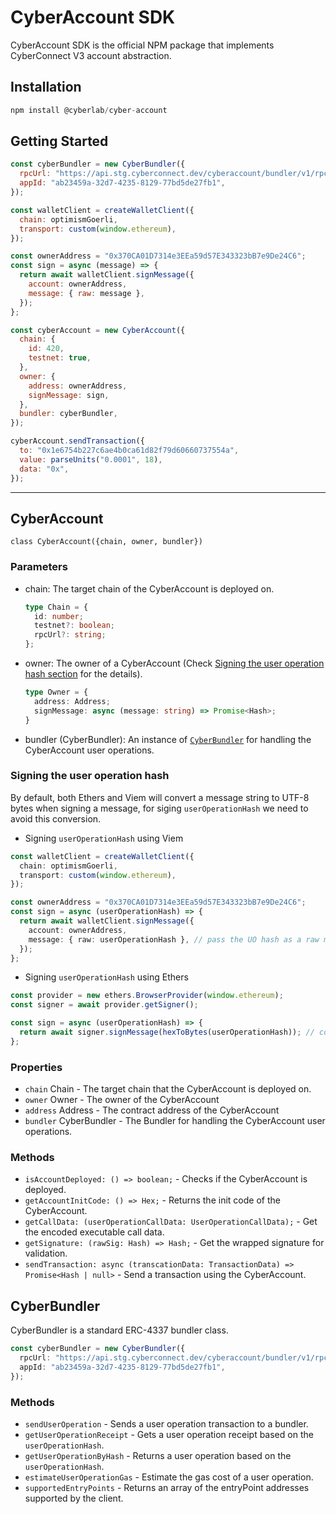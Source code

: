 # CyberAccount SDK

CyberAccount SDK is the official NPM package that implements CyberConnect V3 account abstraction.

## Installation

```javascript
npm install @cyberlab/cyber-account
```

## Getting Started

```javascript
const cyberBundler = new CyberBundler({
  rpcUrl: "https://api.stg.cyberconnect.dev/cyberaccount/bundler/v1/rpc",
  appId: "ab23459a-32d7-4235-8129-77bd5de27fb1",
});

const walletClient = createWalletClient({
  chain: optimismGoerli,
  transport: custom(window.ethereum),
});

const ownerAddress = "0x370CA01D7314e3EEa59d57E343323bB7e9De24C6";
const sign = async (message) => {
  return await walletClient.signMessage({
    account: ownerAddress,
    message: { raw: message },
  });
};

const cyberAccount = new CyberAccount({
  chain: {
    id: 420,
    testnet: true,
  },
  owner: {
    address: ownerAddress,
    signMessage: sign,
  },
  bundler: cyberBundler,
});

cyberAccount.sendTransaction({
  to: "0x1e6754b227c6ae4b0ca61d82f79d60660737554a",
  value: parseUnits("0.0001", 18),
  data: "0x",
});
```

---

## CyberAccount

`class CyberAccount({chain, owner, bundler})`

### Parameters

- chain: The target chain of the CyberAccount is deployed on.
  ```typescript
  type Chain = {
    id: number;
    testnet?: boolean;
    rpcUrl?: string;
  };
  ```
- owner: The owner of a CyberAccount (Check [Signing the user operation hash section](#signing-the-user-operation-hash) for the details).
  ```typescript
  type Owner = {
    address: Address;
    signMessage: async (message: string) => Promise<Hash>;
  }
  ```
- bundler (CyberBundler): An instance of [`CyberBundler`](#cyberbundler) for handling the CyberAccount user operations.

### Signing the user operation hash

By default, both Ethers and Viem will convert a message string to UTF-8 bytes when signing a message, for siging `userOperationHash` we need to avoid this conversion.

- Signing `userOperationHash` using Viem

```typescript
const walletClient = createWalletClient({
  chain: optimismGoerli,
  transport: custom(window.ethereum),
});

const ownerAddress = "0x370CA01D7314e3EEa59d57E343323bB7e9De24C6";
const sign = async (userOperationHash) => {
  return await walletClient.signMessage({
    account: ownerAddress,
    message: { raw: userOperationHash }, // pass the UO hash as a raw message
  });
};
```

- Signing `userOperationHash` using Ethers

```typescript
const provider = new ethers.BrowserProvider(window.ethereum);
const signer = await provider.getSigner();

const sign = async (userOperationHash) => {
  return await signer.signMessage(hexToBytes(userOperationHash)); // convert the UO hash into bytes before passing into the signer
};
```

### Properties

- `chain` Chain - The target chain that the CyberAccount is deployed on.
- `owner` Owner - The owner of the CyberAccount
- `address` Address - The contract address of the CyberAccount
- `bundler` CyberBundler - The Bundler for handling the CyberAccount user operations.

### Methods

- `isAccountDeployed: () => boolean;` - Checks if the CyberAccount is deployed.
- `getAccountInitCode: () => Hex;` - Returns the init code of the CyberAccount.
- `getCallData: (userOperationCallData: UserOperationCallData);` - Get the encoded executable call data.
- `getSignature: (rawSig: Hash) => Hash;` - Get the wrapped signature for validation.
- `sendTransaction: async (transcationData: TransactionData) => Promise<Hash | null>` - Send a transaction using the CyberAccount.

## CyberBundler

CyberBundler is a standard ERC-4337 bundler class.

```typescript
const cyberBundler = new CyberBundler({
  rpcUrl: "https://api.stg.cyberconnect.dev/cyberaccount/bundler/v1/rpc",
  appId: "ab23459a-32d7-4235-8129-77bd5de27fb1",
});
```

### Methods

- `sendUserOperation` - Sends a user operation transaction to a bundler.
- `getUserOperationReceipt` - Gets a user operation receipt based on the `userOperationHash`.
- `getUserOperationByHash` - Returns a user operation based on the `userOperationHash`.
- `estimateUserOperationGas` - Estimate the gas cost of a user operation.
- `supportedEntryPoints` - Returns an array of the entryPoint addresses supported by the client.

